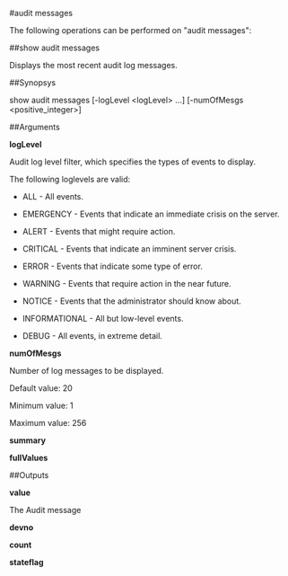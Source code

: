 #audit messages

The following operations can be performed on "audit messages":


##show audit messages

Displays the most recent audit log messages.


##Synopsys

show audit messages [-logLevel &lt;logLevel> ...] [-numOfMesgs &lt;positive_integer>]


##Arguments

<b>logLevel</b>
Audit log level filter, which specifies the types of events to display. 
The following loglevels are valid:
* ALL - All events.
* EMERGENCY - Events that indicate an immediate crisis on the server.
* ALERT - Events that might require action.
* CRITICAL - Events that indicate an imminent server crisis.
* ERROR - Events that indicate some type of error.
* WARNING - Events that require action in the near future.
* NOTICE - Events that the administrator should know about.
* INFORMATIONAL - All but low-level events.
* DEBUG - All events, in extreme detail.

<b>numOfMesgs</b>
Number of log messages to be displayed.
Default value: 20
Minimum value: 1
Maximum value: 256

<b>summary</b>

<b>fullValues</b>



##Outputs

<b>value</b>
The Audit message

<b>devno</b>

<b>count</b>

<b>stateflag</b>



